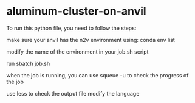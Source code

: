 # aluminum-cluster-on-anvil
To run this python file, you need to follow the steps: 

make sure your anvil has the n2v environment using: conda env list

modify the name of the environment in your job.sh script 

run sbatch job.sh 

when the job is running, you can use squeue -u to check the progress of the job 

use less to check the output file modify the language
